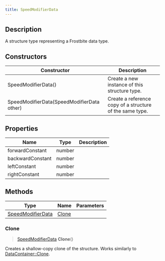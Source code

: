 ```yaml
---
title: SpeedModifierData
---
```

## Description

A structure type representing a Frostbite data type.

## Constructors

| Constructor                                | Description                                              |
| ------------------------------------------ | -------------------------------------------------------- |
| SpeedModifierData()                        | Create a new instance of this structure type.            |
| SpeedModifierData(SpeedModifierData other) | Create a reference copy of a structure of the same type. |

## Properties

| Name             | Type   | Description |
| ---------------- | ------ | ----------- |
| forwardConstant  | number |             |
| backwardConstant | number |             |
| leftConstant     | number |             |
| rightConstant    | number |             |

## Methods

| Type                                   | Name            | Parameters |
| -------------------------------------- | --------------- | ---------- |
| [SpeedModifierData](SpeedModifierData) | [Clone](#clone) |            |

### Clone

> [SpeedModifierData](SpeedModifierData) **Clone**()

Creates a shallow-copy clone of the structure. Works similarly to [DataContainer::Clone](/vext/ref/shared/class/datacontainer#clone).
